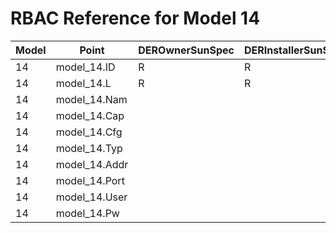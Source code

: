 # RBAC Reference for Model 14

| Model | Point | DEROwnerSunSpec | DERInstallerSunSpec | DERVendorSunSpec | ServiceProviderSunSpec | GridOperatorSunSpec |
|-------|-------|------------------|---------------------|------------------|------------------------|---------------------|
| 14 | model_14.ID | R | R | R | R | R |
| 14 | model_14.L | R | R | R | R | R |
| 14 | model_14.Nam |  |  |  |  |  |
| 14 | model_14.Cap |  |  |  |  |  |
| 14 | model_14.Cfg |  |  |  |  |  |
| 14 | model_14.Typ |  |  |  |  |  |
| 14 | model_14.Addr |  |  |  |  |  |
| 14 | model_14.Port |  |  |  |  |  |
| 14 | model_14.User |  |  |  |  |  |
| 14 | model_14.Pw |  |  |  |  |  |
